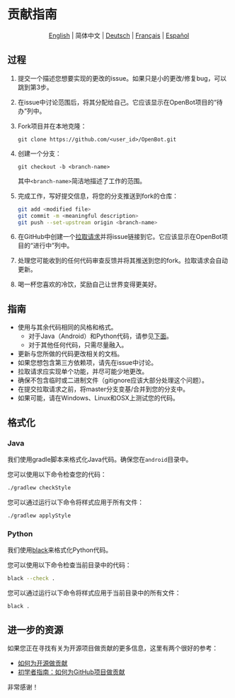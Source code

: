 # 贡献指南

<p align="center">
  <a href="CONTRIBUTING.md">English</a> |
  <span>简体中文</span> |
  <a href="CONTRIBUTING.de-DE.md">Deutsch</a> |
  <a href="CONTRIBUTING.fr-FR.md">Français</a> |
  <a href="CONTRIBUTING.es-ES.md">Español</a>
</p>

## 过程

1. 提交一个描述您想要实现的更改的issue。如果只是小的更改/修复bug，可以跳到第3步。
2. 在issue中讨论范围后，将其分配给自己。它应该显示在OpenBot项目的“待办”列中。
3. Fork项目并在本地克隆：

   `git clone https://github.com/<user_id>/OpenBot.git`

4. 创建一个分支：

   `git checkout -b <branch-name>`

   其中`<branch-name>`简洁地描述了工作的范围。

5. 完成工作，写好提交信息，将您的分支推送到fork的仓库：

   ```bash
   git add <modified file>
   git commit -m <meaningful description>
   git push --set-upstream origin <branch-name>
   ```

6. 在GitHub中创建一个[拉取请求](https://github.com/intel-isl/OpenBot/pulls)并将issue链接到它。它应该显示在OpenBot项目的“进行中”列中。
7. 处理您可能收到的任何代码审查反馈并将其推送到您的fork。拉取请求会自动更新。
8. 喝一杯您喜欢的冷饮，奖励自己让世界变得更美好。

## 指南

- 使用与其余代码相同的风格和格式。
  - 对于Java（Android）和Python代码，请参见[下面](#Formatting)。
  - 对于其他任何代码，只需尽量融入。
- 更新与您所做的代码更改相关的文档。
- 如果您想包含第三方依赖项，请先在issue中讨论。
- 拉取请求应实现单个功能，并尽可能少地更改。
- 确保不包含临时或二进制文件（gitignore应该大部分处理这个问题）。
- 在提交拉取请求之前，将master分支变基/合并到您的分支中。
- 如果可能，请在Windows、Linux和OSX上测试您的代码。

## 格式化

### Java

我们使用gradle脚本来格式化Java代码。确保您在`android`目录中。

您可以使用以下命令检查您的代码：

```bash
./gradlew checkStyle
```

您可以通过运行以下命令将样式应用于所有文件：

```bash
./gradlew applyStyle
```

### Python

我们使用[black](https://pypi.org/project/black/)来格式化Python代码。

您可以使用以下命令检查当前目录中的代码：

```bash
black --check .
```

您可以通过运行以下命令将样式应用于当前目录中的所有文件：

```bash
black .
```

## 进一步的资源

如果您正在寻找有关为开源项目做贡献的更多信息，这里有两个很好的参考：

- [如何为开源做贡献](http://opensource.guide/how-to-contribute/)
- [初学者指南：如何为GitHub项目做贡献](https://akrabat.com/the-beginners-guide-to-contributing-to-a-github-project/)

非常感谢！
